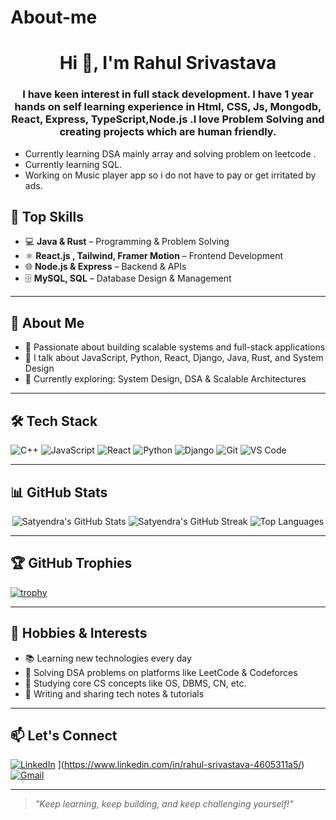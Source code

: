 # About-me
<h1 align="center">Hi 🙌, I'm Rahul Srivastava</h1>
<h3 align="center">I have keen interest in full stack development.
I have 1 year hands on self learning experience in Html, CSS, Js, Mongodb, React, Express, TypeScript,Node.js
.I love Problem Solving and creating projects which are human friendly.</h3>
<p>
  
  - Currently learning DSA mainly array and solving problem  on leetcode .
  - Currently learning SQL.
  - Working on Music player app so i do not have to pay or get irritated by ads.
    
</p>


## 🚀 Top Skills

- 💻 **Java & Rust** – Programming & Problem Solving  
- ⚛️ **React.js , Tailwind, Framer Motion** – Frontend Development
- 🌐 **Node.js & Express** – Backend & APIs  
- 🗄️ **MySQL, SQL** – Database Design & Management  

---

## 🧠 About Me
 
- 🧠 Passionate about building scalable systems and full-stack applications  
- 💬 I talk about JavaScript, Python, React, Django, Java, Rust, and System Design  
- 🌱 Currently exploring: System Design, DSA & Scalable Architectures  

---

## 🛠️ Tech Stack

![C++](https://img.shields.io/badge/-C++-00599C?style=flat-square&logo=cplusplus)
![JavaScript](https://img.shields.io/badge/-JavaScript-black?style=flat-square&logo=javascript)
![React](https://img.shields.io/badge/-React-black?style=flat-square&logo=react)
![Python](https://img.shields.io/badge/-Python-blue?style=flat-square&logo=python)
![Django](https://img.shields.io/badge/-Django-092E20?style=flat-square&logo=django)
![Git](https://img.shields.io/badge/-Git-black?style=flat-square&logo=git)
![VS Code](https://img.shields.io/badge/-VS%20Code-007ACC?style=flat-square&logo=visual-studio-code)

---

## 📊 GitHub Stats

<p align="center">
  <img src="https://github-readme-stats.vercel.app/api?username=rahul-srivastava-codes&show_icons=true&theme=radical" alt="Satyendra's GitHub Stats" />
  <img src="https://github-readme-streak-stats.herokuapp.com/?user=rahul-srivastava-codes&theme=radical" alt="Satyendra's GitHub Streak" />
  <img src="https://github-readme-stats.vercel.app/api/top-langs/?username=rahul-srivastava-codes&layout=compact&theme=radical" alt="Top Languages" />
</p>

---

## 🏆 GitHub Trophies

[![trophy](https://github-profile-trophy.vercel.app/?username=rahul-srivastava-codes=onedark)](https://github.com/ryo-ma/github-profile-trophy)

---

## 🌱 Hobbies & Interests

- 📚 Learning new technologies every day  
- 🧩 Solving DSA problems on platforms like LeetCode & Codeforces  
- 📖 Studying core CS concepts like OS, DBMS, CN, etc.  
- 🧠 Writing and sharing tech notes & tutorials  

---

## 📫 Let's Connect

[![LinkedIn](https://img.shields.io/badge/LinkedIn-blue?style=flat-square&logo=linkedin)](https://[www.linkedin.com/in/satyendra-gautam-525220244) ](https://www.linkedin.com/in/rahul-srivastava-4605311a5/) 
[![Gmail](https://img.shields.io/badge/Gmail-red?style=flat-square&logo=gmail&logoColor=white)](mailto:rahulsrichunar@gmail.com)

---

> _"Keep learning, keep building, and keep challenging yourself!"_

